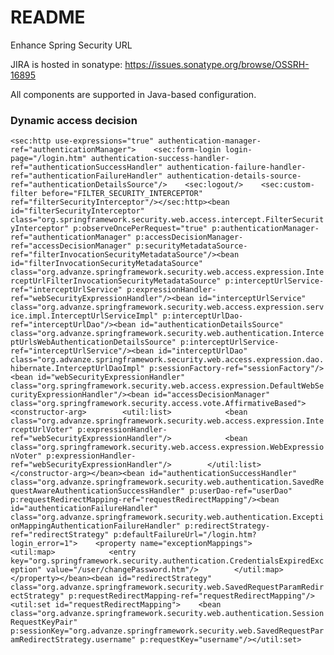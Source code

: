 # README #

Enhance Spring Security URL 

JIRA is hosted in sonatype: https://issues.sonatype.org/browse/OSSRH-16895

All components are supported in Java-based configuration.

### Dynamic access decision ###
```<sec:http use-expressions="true" authentication-manager-ref="authenticationManager">    <sec:form-login login-page="/login.htm" authentication-success-handler-ref="authenticationSuccessHandler" authentication-failure-handler-ref="authenticationFailureHandler" authentication-details-source-ref="authenticationDetailsSource"/>    <sec:logout/>    <sec:custom-filter before="FILTER_SECURITY_INTERCEPTOR" ref="filterSecurityInterceptor"/></sec:http><bean id="filterSecurityInterceptor" class="org.springframework.security.web.access.intercept.FilterSecurityInterceptor" p:observeOncePerRequest="true" p:authenticationManager-ref="authenticationManager" p:accessDecisionManager-ref="accessDecisionManager" p:securityMetadataSource-ref="filterInvocationSecurityMetadataSource"/><bean id="filterInvocationSecurityMetadataSource" class="org.advanze.springframework.security.web.access.expression.InterceptUrlFilterInvocationSecurityMetadataSource" p:interceptUrlService-ref="interceptUrlService" p:expressionHandler-ref="webSecurityExpressionHandler"/><bean id="interceptUrlService" class="org.advanze.springframework.security.web.access.expression.service.impl.InterceptUrlServiceImpl" p:interceptUrlDao-ref="interceptUrlDao"/><bean id="authenticationDetailsSource" class="org.advanze.springframework.security.web.authentication.InterceptUrlsWebAuthenticationDetailsSource" p:interceptUrlService-ref="interceptUrlService"/><bean id="interceptUrlDao" class="org.advanze.springframework.security.web.access.expression.dao.hibernate.InterceptUrlDaoImpl" p:sessionFactory-ref="sessionFactory"/><bean id="webSecurityExpressionHandler" class="org.springframework.security.web.access.expression.DefaultWebSecurityExpressionHandler"/><bean id="accessDecisionManager" class="org.springframework.security.access.vote.AffirmativeBased">    <constructor-arg>        <util:list>            <bean class="org.advanze.springframework.security.web.access.expression.InterceptUrlVoter" p:expressionHandler-ref="webSecurityExpressionHandler"/>            <bean class="org.springframework.security.web.access.expression.WebExpressionVoter" p:expressionHandler-ref="webSecurityExpressionHandler"/>        </util:list>    </constructor-arg></bean><bean id="authenticationSuccessHandler" class="org.advanze.springframework.security.web.authentication.SavedRequestAwareAuthenticationSuccessHandler" p:userDao-ref="userDao" p:requestRedirectMapping-ref="requestRedirectMapping"/><bean id="authenticationFailureHandler" class="org.advanze.springframework.security.web.authentication.ExceptionMappingAuthenticationFailureHandler" p:redirectStrategy-ref="redirectStrategy" p:defaultFailureUrl="/login.htm?login_error=1">    <property name="exceptionMappings">        <util:map>            <entry key="org.springframework.security.authentication.CredentialsExpiredException" value="/user/changePassword.htm"/>        </util:map>    </property></bean><bean id="redirectStrategy" class="org.advanze.springframework.security.web.SavedRequestParamRedirectStrategy" p:requestRedirectMapping-ref="requestRedirectMapping"/><util:set id="requestRedirectMapping">    <bean class="org.advanze.springframework.security.web.authentication.SessionRequestKeyPair" p:sessionKey="org.advanze.springframework.security.web.SavedRequestParamRedirectStrategy.username" p:requestKey="username"/></util:set>```
